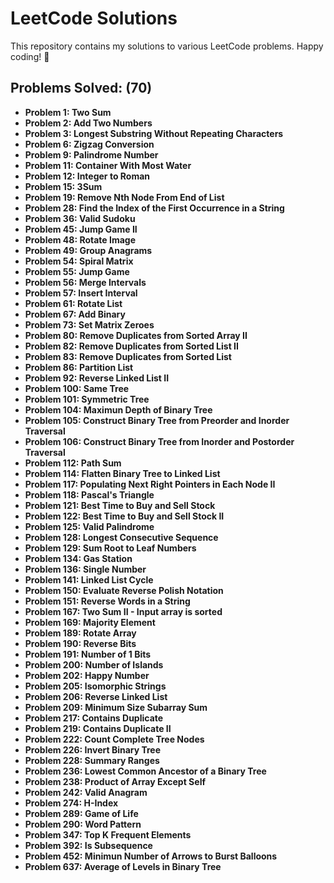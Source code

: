 # LeetCode Solutions

This repository contains my solutions to various LeetCode problems. Happy coding! 🚀

## Problems Solved: (70)

- **Problem 1: Two Sum**
- **Problem 2: Add Two Numbers**
- **Problem 3: Longest Substring Without Repeating Characters**
- **Problem 6: Zigzag Conversion**
- **Problem 9: Palindrome Number**
- **Problem 11: Container With Most Water**
- **Problem 12: Integer to Roman**
- **Problem 15: 3Sum**
- **Problem 19: Remove Nth Node From End of List**
- **Problem 28: Find the Index of the First Occurrence in a String**
- **Problem 36: Valid Sudoku**
- **Problem 45: Jump Game II**
- **Problem 48: Rotate Image**
- **Problem 49: Group Anagrams**
- **Problem 54: Spiral Matrix**
- **Problem 55: Jump Game**
- **Problem 56: Merge Intervals**
- **Problem 57: Insert Interval**
- **Problem 61: Rotate List**
- **Problem 67: Add Binary**
- **Problem 73: Set Matrix Zeroes**
- **Problem 80: Remove Duplicates from Sorted Array II**
- **Problem 82: Remove Duplicates from Sorted List II**
- **Problem 83: Remove Duplicates from Sorted List**
- **Problem 86: Partition List**
- **Problem 92: Reverse Linked List II**
- **Problem 100: Same Tree**
- **Problem 101: Symmetric Tree**
- **Problem 104: Maximun Depth of Binary Tree**
- **Problem 105: Construct Binary Tree from Preorder and Inorder Traversal**
- **Problem 106: Construct Binary Tree from Inorder and Postorder Traversal**
- **Problem 112: Path Sum**
- **Problem 114: Flatten Binary Tree to Linked List**
- **Problem 117: Populating Next Right Pointers in Each Node II**
- **Problem 118: Pascal's Triangle**
- **Problem 121: Best Time to Buy and Sell Stock**
- **Problem 122: Best Time to Buy and Sell Stock II**
- **Problem 125: Valid Palindrome**
- **Problem 128: Longest Consecutive Sequence**
- **Problem 129: Sum Root to Leaf Numbers**
- **Problem 134: Gas Station**
- **Problem 136: Single Number**
- **Problem 141: Linked List Cycle**
- **Problem 150: Evaluate Reverse Polish Notation**
- **Problem 151: Reverse Words in a String**
- **Problem 167: Two Sum II - Input array is sorted**
- **Problem 169: Majority Element**
- **Problem 189: Rotate Array**
- **Problem 190: Reverse Bits**
- **Problem 191: Number of 1 Bits**
- **Problem 200: Number of Islands**
- **Problem 202: Happy Number**
- **Problem 205: Isomorphic Strings**
- **Problem 206: Reverse Linked List**
- **Problem 209: Minimum Size Subarray Sum**
- **Problem 217: Contains Duplicate**
- **Problem 219: Contains Duplicate II**
- **Problem 222: Count Complete Tree Nodes**
- **Problem 226: Invert Binary Tree**
- **Problem 228: Summary Ranges**
- **Problem 236: Lowest Common Ancestor of a Binary Tree**
- **Problem 238: Product of Array Except Self**
- **Problem 242: Valid Anagram**
- **Problem 274: H-Index**
- **Problem 289: Game of Life**
- **Problem 290: Word Pattern**
- **Problem 347: Top K Frequent Elements**
- **Problem 392: Is Subsequence**
- **Problem 452: Minimun Number of Arrows to Burst Balloons**
- **Problem 637: Average of Levels in Binary Tree**
